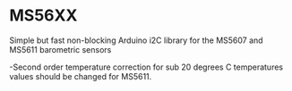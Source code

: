 # MS56XX
Simple but fast non-blocking Arduino i2C library for the MS5607 and MS5611 barometric sensors

-Second order temperature correction for sub 20 degrees C temperatures values should be changed for MS5611.
